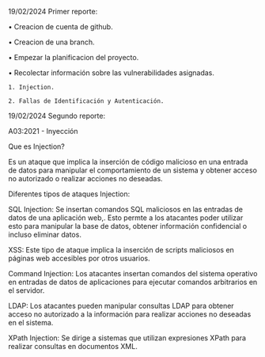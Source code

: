 19/02/2024
Primer reporte:

• Creacion de cuenta de github.

• Creacion de una branch.

• Empezar la planificacion del proyecto.

• Recolectar información sobre las vulnerabilidades asignadas. 

    1. Injection.
    
    2. Fallas de Identificación y Autenticación.
    
 19/02/2024
Segundo reporte:

A03:2021 - Inyección	

Que es Injection?

 Es un ataque que implica la inserción de código malicioso en una entrada de datos para manipular el comportamiento de un sistema y obtener acceso no autorizado o realizar acciones no deseadas.

 Diferentes tipos de ataques Injection:

 SQL Injection: Se insertan comandos SQL maliciosos en las entradas de datos de una aplicación web,. Esto permte a los  atacantes poder utilizar esto para manipular la base de datos, obtener información confidencial o incluso eliminar datos.

XSS: Este tipo de ataque implica la inserción de scripts maliciosos en páginas web accesibles por otros usuarios.

Command Injection: Los atacantes insertan comandos del sistema operativo en entradas de datos de aplicaciones para ejecutar comandos arbitrarios en el servidor. 

LDAP: Los atacantes pueden manipular consultas LDAP para obtener acceso no autorizado a la información para realizar acciones no deseadas en el sistema.

XPath Injection: Se dirige a sistemas que utilizan expresiones XPath para realizar consultas en documentos XML.

 
